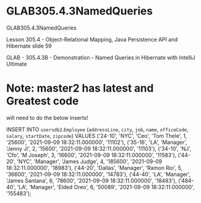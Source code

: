 # GLAB305.4.3NamedQueries
GLAB305.4.3NamedQueries

Lesson 305.4 - Object-Relational Mapping, Java Persistence API and Hibernate  slide 59


GLAB - 305.4.3B - Demonstration - Named Queries in Hibernate with IntelliJ Ultimate


# Note: master2   has latest and Greatest code

will need to do the below inserts!

INSERT INTO `usersdb2`.`Employee` (`addressLine`, `city`, `job`, `name`, `officeCode`, `salary`, `startDate`, `zipcode`) VALUES
('24-10', 'NYC', 'Ceo', 'Tom Thele', 1, '25600', '2021-09-09 18:32:11.000000', '11102'),
('35-16', 'LA', 'Manager', 'Jenny Ji', 2, '15600', '2021-09-09 18:32:11.000000', '11103'),
('34-10', 'NJ', 'Cfo', 'M Joseph', 3, '16600', '2021-09-09 18:32:11.000000', '11583'),
('44-20', 'NYC', 'Manager', 'James Judge', 4, '185600', '2021-09-09 18:32:11.000000', '18983'),
('44-20', 'Dallas', 'Manager', 'Ramon Rio', 5, '36600', '2021-09-09 18:32:11.000000', '14783'),
('44-40', 'LA', 'Manager', 'James Santana', 6, '78600', '2021-09-09 18:32:11.000000', '18483'),
('484-40', 'LA', 'Manager', 'Elded Oreo', 6, '50089', '2021-09-09 18:32:11.000000', '155483');
